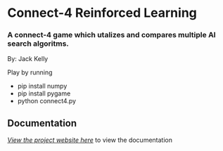 # Connect-4 Reinforced Learning
### A connect-4 game which utalizes and compares multiple AI search algoritms.
By: Jack Kelly

Play by running
- pip install numpy
- pip install pygame
- python connect4.py


## Documentation
*[View the project website here](https://jkelly423.github.io/connect-4-reinforced-learning/)* to view the documentation
